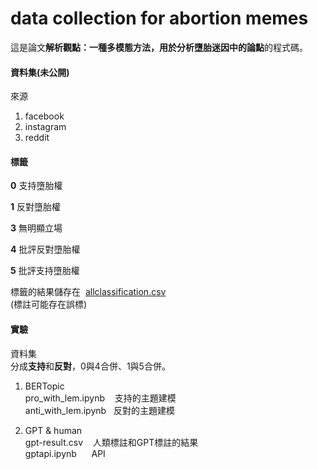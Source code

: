 # data collection for abortion memes
這是論文**解析觀點：一種多模態方法，用於分析墮胎迷因中的論點**的程式碼。

#### 資料集(未公開)

來源
1. facebook
2. instagram
3. reddit

#### 標籤
**0** 支持墮胎權

**1** 反對墮胎權

**3** 無明顯立場

**4** 批評反對墮胎權

**5** 批評支持墮胎權

標籤的結果儲存在&nbsp;&nbsp;[allclassification.csv](allclassification.csv)\
(標註可能存在誤標)

#### 實驗
資料集\
分成**支持**和**反對**，0與4合併、1與5合併。

1. BERTopic\
   pro_with_lem.ipynb&nbsp;&nbsp;&nbsp; 支持的主題建模\
   anti_with_lem.ipynb&nbsp;&nbsp; 反對的主題建模

2. GPT & human\
   gpt-result.csv &nbsp;&nbsp;&nbsp;人類標註和GPT標註的結果\
   gptapi.ipynb   &nbsp;&nbsp;&nbsp;&nbsp;&nbsp;API


